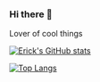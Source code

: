 ### Hi there 👋

Lover of cool things

[![Erick's GitHub stats](https://github-readme-stats.vercel.app/api?username=Erickdepavo&theme=radical&show_icons=true)](https://github.com/anuraghazra/github-readme-stats)

[![Top Langs](https://github-readme-stats.vercel.app/api/top-langs/?username=Erickdepavo&theme=radical&layout=compact)](https://github.com/anuraghazra/github-readme-stats)

<!--
**Erickdepavo/Erickdepavo** is a ✨ _special_ ✨ repository because its `README.md` (this file) appears on your GitHub profile.

Here are some ideas to get you started:

- 🔭 I’m currently working on ...
- 🌱 I’m currently learning ...
- 👯 I’m looking to collaborate on ...
- 🤔 I’m looking for help with ...
- 💬 Ask me about ...
- 📫 How to reach me: ...
- 😄 Pronouns: ...
- ⚡ Fun fact: ...
-->
